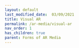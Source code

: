 ```yaml
---
layout: default
last_modified_date:  03/09/2021
title: Visual AR
permalink: /ar-media/visual-ar
nav_order: 1
has_children: true
parent: Forms of AR Media
---
```


